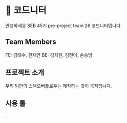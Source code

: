 # 🧶 코드니터
안녕하세요 SEB 45기 pre-project team 26 코드니터입니다.

## Team Members
FE: 김태수, 한재연
BE: 김지원, 김진아, 손승범

## 프로젝트 소개
우리 팀만의 스택오버플로우는 제작하는 것이 목적입니다.

## 사용 툴
.